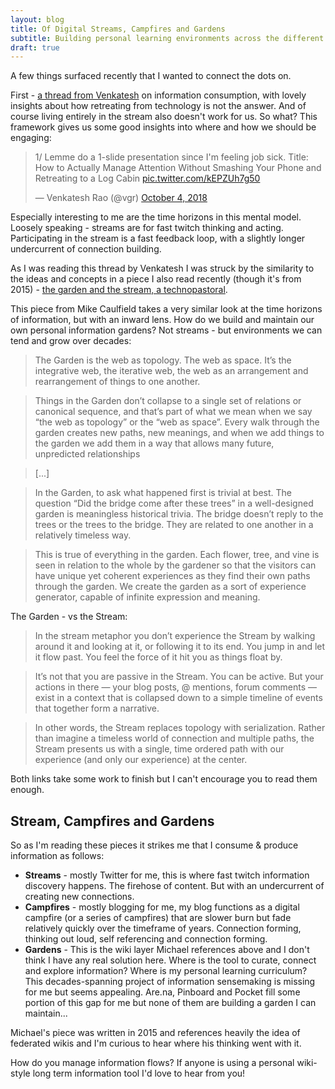 ```yaml
---
layout: blog
title: Of Digital Streams, Campfires and Gardens
subtitle: Building personal learning environments across the different time horizons of information consumption
draft: true
---
```


A few things surfaced recently that I wanted to connect the dots on.

First - [a thread from Venkatesh](https://twitter.com/vgr/status/1047925106423603200) on information consumption, with lovely insights about how retreating from technology is not the answer. And of course living entirely in the stream also doesn't work for us. So what? This framework gives us some good insights into where and how we should be engaging:

<blockquote class="twitter-tweet" data-lang="en"><p lang="en" dir="ltr">1/ Lemme do a 1-slide presentation since I&#39;m feeling job sick. Title: How to Actually Manage Attention Without Smashing Your Phone and Retreating to a Log Cabin <a href="https://t.co/kEPZUh7g50">pic.twitter.com/kEPZUh7g50</a></p>&mdash; Venkatesh Rao (@vgr) <a href="https://twitter.com/vgr/status/1047925106423603200?ref_src=twsrc%5Etfw">October 4, 2018</a></blockquote>
<script async src="https://platform.twitter.com/widgets.js" charset="utf-8"></script>

Especially interesting to me are the time horizons in this mental model. Loosely speaking - streams are for fast twitch thinking and acting. Participating in the stream is a fast feedback loop, with a slightly longer undercurrent of connection building.

As I was reading this thread by Venkatesh I was struck by the similarity to the ideas and concepts in a piece I also read recently (though it's from 2015) - [the garden and the stream, a technopastoral](https://hapgood.us/2015/10/17/the-garden-and-the-stream-a-technopastoral/).

This piece from Mike Caulfield takes a very similar look at the time horizons of information, but with an inward lens. How do we build and maintain our own personal information gardens? Not streams - but environments we can tend and grow over decades:

>The Garden is the web as topology. The web as space. It’s the integrative web, the iterative web, the web as an arrangement and rearrangement of things to one another.

>Things in the Garden don’t collapse to a single set of relations or canonical sequence, and that’s part of what we mean when we say “the web as topology” or the “web as space”. Every walk through the garden creates new paths, new meanings, and when we add things to the garden we add them in a way that allows many future, unpredicted relationships

>[...]

>In the Garden, to ask what happened first is trivial at best. The question “Did the bridge come after these trees” in a well-designed garden is meaningless historical trivia. The bridge doesn’t reply to the trees or the trees to the bridge. They are related to one another in a relatively timeless way.

>This is true of everything in the garden. Each flower, tree, and vine is seen in relation to the whole by the gardener so that the visitors can have unique yet coherent experiences as they find their own paths through the garden. We create the garden as a sort of experience generator, capable of infinite expression and meaning.

The Garden - vs the Stream:

>In the stream metaphor you don’t experience the Stream by walking around it and looking at it, or following it to its end. You jump in and let it flow past. You feel the force of it hit you as things float by.

>It’s not that you are passive in the Stream. You can be active. But your actions in there — your blog posts, @ mentions, forum comments — exist in a context that is collapsed down to a simple timeline of events that together form a narrative.

>In other words, the Stream replaces topology with serialization. Rather than imagine a timeless world of connection and multiple paths, the Stream presents us with a single, time ordered path with our experience (and only our experience) at the center.

Both links take some work to finish but I can't encourage you to read them enough.

## Stream, Campfires and Gardens

So as I'm reading these pieces it strikes me that I consume & produce information as follows:

- **Streams** - mostly Twitter for me, this is where fast twitch information discovery happens. The firehose of content. But with an undercurrent of creating new connections.
- **Campfires** - mostly blogging for me, my blog functions as a digital campfire (or a series of campfires) that are slower burn but fade relatively quickly over the timeframe of years. Connection forming, thinking out loud, self referencing and connection forming.
- **Gardens** - This is the wiki layer Michael references above and I don't think I have any real solution here. Where is the tool to curate, connect and explore information? Where is my personal learning curriculum? This decades-spanning project of information sensemaking is missing for me but seems appealing. Are.na, Pinboard and Pocket fill some portion of this gap for me but none of them are building a garden I can maintain...

Michael's piece was written in 2015 and references heavily the idea of federated wikis and I'm curious to hear where his thinking went with it.

How do you manage information flows? If anyone is using a personal wiki-style long term information tool I'd love to hear from you!